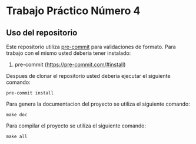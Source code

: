 # Trabajo Práctico Número 4

## Uso del repositorio

Este repositorio utiliza [pre-commit](https://pre-commit.com/) para validaciones de formato.  Para trabajo con el mismo usted deberia tener instalado:

1. pre-commit (https://pre-commit.com/#install)

Despues de clonar el repositorio usted deberia ejecutar el siguiente comando:

```
pre-commit install
```

Para genera la documentacion del proyecto se utiliza el siguiente comando:

```
make doc
```


Para compilar el proyecto se utiliza el siguiente comando:

```
make all
```

